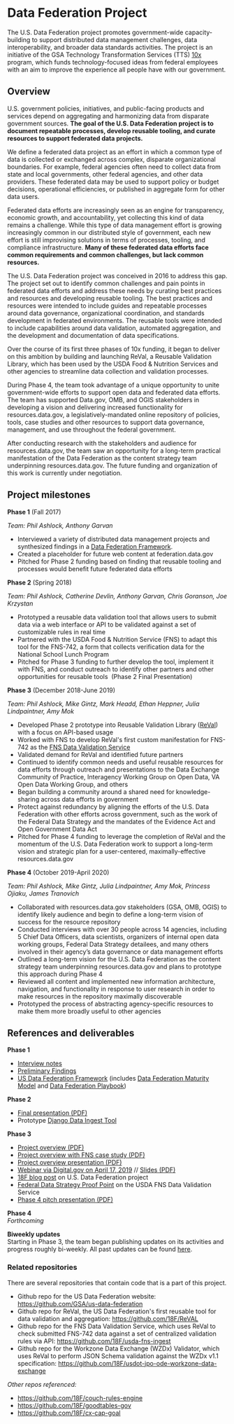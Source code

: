 # Data Federation Project

The U.S. Data Federation project promotes government-wide capacity-building to support distributed data management challenges, data interoperability, and broader data standards activities. The project is an initiative of the GSA Technology Transformation Services (TTS) [10x](10x.gsa.gov) program, which funds technology-focused ideas from federal employees with an aim to improve the experience all people have with our government. 

## Overview

U.S. government policies, initiatives, and public-facing products and services depend on aggregating and harmonizing data from disparate government sources. **The goal of the U.S. Data Federation project is to document repeatable processes, develop reusable tooling, and curate resources to support federated data projects.** 

We define a federated data project as an effort in which a common type of data is collected or exchanged across complex, disparate organizational boundaries. For example, federal agencies often need to collect data from state and local governments, other federal agencies, and other data providers. These federated data may be used to support policy or budget decisions, operational efficiencies, or published in aggregate form for other data users. 

Federated data efforts are increasingly seen as an engine for transparency, economic growth, and accountability, yet collecting this kind of data remains a challenge. While this type of data management effort is growing increasingly common in our distributed style of government, each new effort is still improvising solutions in terms of processes, tooling, and compliance infrastructure. **Many of these federated data efforts face common requirements and common challenges, but lack common resources.** 

The U.S. Data Federation project was conceived in 2016 to address this gap. The project set out to identify common challenges and pain points in federated data efforts and address these needs by curating best practices and resources and developing reusable tooling. The best practices and resources were intended to include guides and repeatable processes around data governance, organizational coordination, and standards development in federated environments. The reusable tools were intended to include capabilities around data validation, automated aggregation, and the development and documentation of data specifications.   

Over the course of its first three phases of 10x funding, it began to deliver on this ambition by building and launching ReVal, a Reusable Validation Library, which has been used by the USDA Food & Nutrition Services and other agencies to streamline data collection and validation processes. 

During Phase 4, the team took advantage of a unique opportunity to unite government-wide efforts to support open data and federated data efforts. The team has supported Data.gov, OMB, and OGIS stakeholders in developing a vision and delivering increased functionality for resources.data.gov, a legislatively-mandated online repository of policies, tools, case studies and other resources to support data governance, management, and use throughout the federal government. 

After conducting research with the stakeholders and audience for resources.data.gov, the team saw an opportunity for a long-term practical manifestation of the Data Federation as the content strategy team underpinning resources.data.gov. The future funding and organization of this work is currently under negotiation.

## Project milestones

**Phase 1** (Fall 2017)

*Team: Phil Ashlock, Anthony Garvan*
-   Interviewed a variety of distributed data management projects and synthesized findings in a [Data Federation Framework](<https://github.com/18F/data-federation-report/blob/master/DataFederationFramework.md>). 
-   Created a placeholder for future web content at federation.data.gov
-   Pitched for Phase 2 funding based on finding that reusable tooling and processes would benefit future federated data efforts

**Phase 2** (Spring 2018)

*Team: Phil Ashlock, Catherine Devlin, Anthony Garvan, Chris Goranson, Joe Krzystan*
-   Prototyped a reusable data validation tool that allows users to submit data via a web interface or API to be validated against a set of customizable rules in real time
-   Partnered with the USDA Food & Nutrition Service (FNS) to adapt this tool for the FNS-742, a form that collects verification data for the National School Lunch Program 
-   Pitched for Phase 3 funding to further develop the tool, implement it with FNS, and conduct outreach to identify other partners and other opportunities for reusable tools  (Phase 2 Final Presentation)

**Phase 3** (December 2018-June 2019)

*Team: Phil Ashlock, Mike Gintz, Mark Headd, Ethan Heppner, Julia Lindpaintner, Amy Mok*
-   Developed Phase 2 prototype into Reusable Validation Library ([ReVal](https://github.com/18F/ReVAL)) with a focus on API-based usage
-   Worked with FNS to develop ReVal's first custom manifestation for FNS-742 as the [FNS Data Validation Service](https://github.com/18F/usda-fns-ingest)
-   Validated demand for ReVal and identified future partners 
-   Continued to identify common needs and useful reusable resources for data efforts through outreach and presentations to the Data Exchange Community of Practice, Interagency Working Group on Open Data, VA Open Data Working Group, and others
-   Began building a community around a shared need for knowledge-sharing across data efforts in government
-   Protect against redundancy by aligning the efforts of the U.S. Data Federation with other efforts across government, such as the work of the Federal Data Strategy and the mandates of the Evidence Act and Open Government Data Act 
-   Pitched for Phase 4 funding to leverage the completion of ReVal and the momentum of the U.S. Data Federation work to support a long-term vision and strategic plan for a user-centered, maximally-effective resources.data.gov

**Phase 4** (October 2019-April 2020)

*Team: Phil Ashlock, Mike Gintz, Julia Lindpaintner, Amy Mok, Princess Ojiaku, James Tranovich*
-   Collaborated with resources.data.gov stakeholders (GSA, OMB, OGIS) to identify likely audience and begin to define a long-term vision of success for the resource repository
-   Conducted interviews with over 30 people across 14 agencies, including 5 Chief Data Officers, data scientists, organizers of internal open data working groups, Federal Data Strategy detailees, and many others involved in their agency’s data governance or data management efforts 
-   Outlined a long-term vision for the U.S. Data Federation as the content strategy team underpinning resources.data.gov and plans to prototype this approach during Phase 4
-   Reviewed all content and implemented new information architecture, navigation, and functionality in response to user research in order to make resources in the repository maximally discoverable
-   Prototyped the process of abstracting agency-specific resources to make them more broadly useful to other agencies

## References and deliverables

**Phase 1**

- [Interview notes](https://github.com/18F/data-federation-report/issues?utf8=%E2%9C%93&q=is%3Aissue+interview)
- [Preliminary Findings](https://github.com/18F/data-federation-report/blob/master/PreliminaryFindings.md)
- [US Data Federation Framework](https://github.com/18F/data-federation-report/blob/master/DataFederationFramework.md) (includes [Data Federation Maturity Model](https://github.com/18F/data-federation-report/blob/master/DataFederationFramework.md#the-data-federation-maturity-model) and [Data Federation Playbook](https://github.com/18F/data-federation-report/blob/master/DataFederationFramework.md#the-data-federation-playbook))

**Phase 2**

- [Final presentation (PDF)](assets/US-Data-Federation-Phase-II-Final.pdf)
- Prototype [Django Data Ingest Tool](https://github.com/18F/ReVAL) 

**Phase 3**

- [Project overview (PDF)](assets/Project-Overview-for-Partners-Stakeholders.pdf)
- [Project overview with FNS case study (PDF)](assets/Project-Overview-with-FNS-Case-Study.pdf)
- [Project overview presentation (PDF)](assets/US-Data-Federation-Project-Intro.pdf)
- [Webinar via Digital.gov on April 17, 2019](https://youtu.be/r4XUu2MLrDo) // [Slides (PDF)](assets/Digital.gov%20Presentation%20%E2%80%94%20US%20Data%20Federation.pdf)
- [18F blog post](https://18f.gsa.gov/2019/03/05/the-us-data-federation/) on U.S. Data Federation project
- [Federal Data Strategy Proof Point](https://strategy.data.gov/proof-points/2019/05/17/supercharging-data-through-validation-as-a-service/) on the USDA FNS Data Validation Service
- [Phase 4 pitch presentation (PDF)](https://github.com/18F/data-federation-project/blob/master/assets/10x%20Data%20Federation%20Phase%204%20pitch.pdf)

**Phase 4**  
*Forthcoming*

**Biweekly updates**  
Starting in Phase 3, the team began publishing updates on its activities and progress roughly bi-weekly. All past updates can be found [here](https://github.com/18F/data-federation-project/tree/master/updates).

### Related repositories

There are several repositories that contain code that is a part of this project.

* Github repo for the US Data Federation website: https://github.com/GSA/us-data-federation
* Github repo for ReVal, the US Data Federation's first reusable tool for data validation and aggregation: https://github.com/18F/ReVAL
* Github repo for the FNS Data Validation Service, which uses ReVal to check submitted FNS-742 data against a set of centralized validation rules via API: https://github.com/18F/usda-fns-ingest
* Github repo for the Workzone Data Exchange (WZDx) Validator, which uses ReVal to perform JSON Schema validation against the WZDx v1.1 specification: https://github.com/18F/usdot-jpo-ode-workzone-data-exchange

*Other repos referenced:*

* https://github.com/18F/couch-rules-engine
* https://github.com/18F/goodtables-gov
* https://github.com/18F/cx-cap-goal

